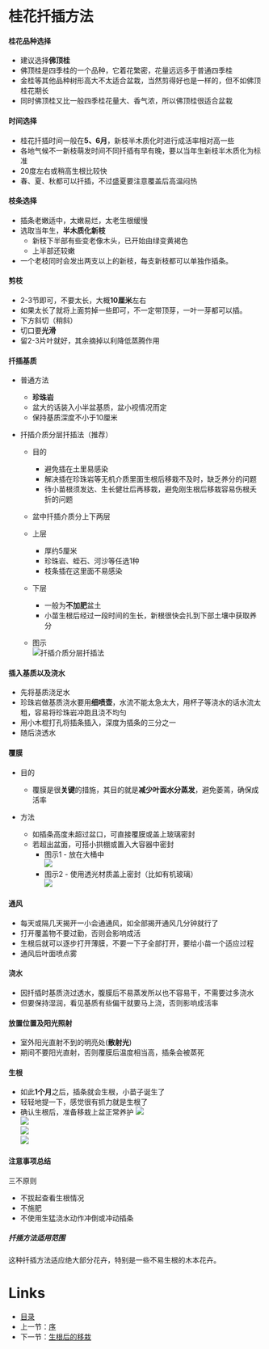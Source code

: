 
# 桂花扦插方法

#### 桂花品种选择

  * 建议选择**佛顶桂**
  * 佛顶桂是四季桂的一个品种，它着花繁密，花量远远多于普通四季桂
  * 金桂等其他品种树形高大不太适合盆栽，当然剪得好也是一样的，但不如佛顶桂花期长
  * 同时佛顶桂又比一般四季桂花量大、香气浓，所以佛顶桂很适合盆栽

#### 时间选择

  * 桂花扦插时间一般在**5、6月**，新枝半木质化时进行成活率相对高一些
  * 各地气候不一新枝萌发时间不同扦插有早有晚，要以当年生新枝半木质化为标准
  * 20度左右或稍高生根比较快
  * 春、夏、秋都可以扦插，不过盛夏要注意覆盖后高温闷热

#### 枝条选择

  * 插条老嫩适中，太嫩易烂，太老生根缓慢
  * 选取当年生，**半木质化新枝**
      * 新枝下半部有些变老像木头，已开始由绿变黄褐色
      * 上半部还较嫩
  * 一个老枝同时会发出两支以上的新枝，每支新枝都可以单独作插条。

#### 剪枝

  * 2-3节即可，不要太长，大概**10厘米**左右
  * 如果太长了就将上面剪掉一些即可，不一定带顶芽，一叶一芽都可以插。
  * 下方斜切（稍斜）
  * 切口要**光滑**
  * 留2-3片叶就好，其余摘掉以利降低蒸腾作用

#### 扦插基质

  * 普通方法
  
    * **珍珠岩**
    * 盆大的话装入小半盆基质，盆小视情况而定
    * 保持基质深度不小于10厘米

  * 扦插介质分层扦插法（推荐）

    * 目的
        * 避免插在土里易感染
        * 解决插在珍珠岩等无机介质里面生根后移栽不及时，缺乏养分的问题
        * 待小苗根须发达、生长健壮后再移栽，避免刚生根后移栽容易伤根夭折的问题
 
    * 盆中扦插介质分上下两层
        
    * 上层
        * 厚约5厘米
        * 珍珠岩、蛭石、河沙等任选1种
        * 枝条插在这里面不易感染

    * 下层
        * 一般为**不加肥**盆土
        * 小苗生根后经过一段时间的生长，新根很快会扎到下部土壤中获取养分

    * 图示  
        ![扦插介质分层扦插法](images/扦插介质分层扦插法-01.jpg)

#### 插入基质以及浇水

  * 先将基质浇足水
  * 珍珠岩做基质浇水要用**细喷壶**，水流不能太急太大，用杯子等浇水的话水流太粗，容易将珍珠岩冲跑且浇不均匀
  * 用小木棍打孔将插条插入，深度为插条的三分之一
  * 随后浇透水

#### 覆膜

  * 目的
      * 覆膜是很**关键**的措施，其目的就是**减少叶面水分蒸发**，避免萎蔫，确保成活率

  * 方法
      * 如插条高度未超过盆口，可直接覆膜或盖上玻璃密封
      * 若超出盆面，可搭小拱棚或置入大容器中密封  
        * 图示1 - 放在大桶中  
          ![](images/大桶-01.jpg)
        * 图示2 - 使用透光材质盖上密封（比如有机玻璃）  
          ![](images/大桶-02.jpg)
  
#### 通风  

  * 每天或隔几天揭开一小会通通风，如全部揭开通风几分钟就行了
  * 打开覆盖物不要过勤，否则会影响成活
  * 生根后就可以逐步打开薄膜，不要一下子全部打开，要给小苗一个适应过程
  * 通风后叶面喷点雾

#### 浇水

  * 因扦插时基质浇过透水，腹膜后不易蒸发所以也不容易干，不需要过多浇水
  * 但要保持湿润，看见基质有些偏干就要马上浇，否则影响成活率

#### 放置位置及阳光照射

  * 室外阳光直射不到的明亮处(**散射光**)
  * 期间不要阳光直射，否则覆膜后温度相当高，插条会被蒸死

#### 生根  

  * 如此**1个月**之后，插条就会生根，小苗子诞生了
  * 轻轻地提一下，感觉很有抓力就是生根了
  * 确认生根后，准备移栽上盆正常养护
    ![](images/移栽-生根-01.jpg)  
    ![](images/移栽-生根-02.jpg)  
    ![](images/移栽-生根-03.jpg)  
    ![](images/移栽-生根-04.jpg)  

#### 注意事项总结

三不原则
  
  * 不拔起查看生根情况
  * 不施肥
  * 不使用生猛浇水动作冲倒或冲动插条

##### 扦插方法适用范围

这种扦插方法适应绝大部分花卉，特别是一些不易生根的木本花卉。

# Links

* [目录](list.md)
* 上一节：[序](00.md)
* 下一节：[生根后的移栽](02.md)